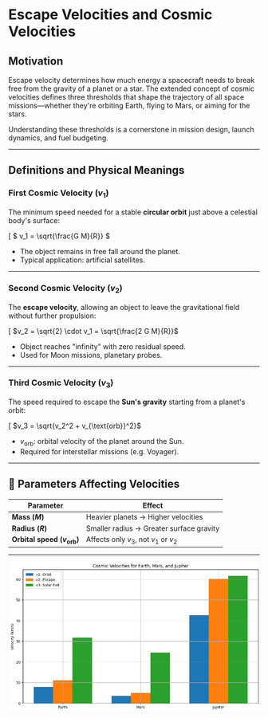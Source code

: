 #  Escape Velocities and Cosmic Velocities

##  Motivation

Escape velocity determines how much energy a spacecraft needs to break free from the gravity of a planet or a star. The extended concept of cosmic velocities defines three thresholds that shape the trajectory of all space missions—whether they're orbiting Earth, flying to Mars, or aiming for the stars.

Understanding these thresholds is a cornerstone in mission design, launch dynamics, and fuel budgeting.

---

##  Definitions and Physical Meanings

###  First Cosmic Velocity ($v_1$)
The minimum speed needed for a stable **circular orbit** just above a celestial body's surface:

\[
$ v_1 = \sqrt{\frac{G M}{R}} $



- The object remains in free fall around the planet.
- Typical application: artificial satellites.

---

###  Second Cosmic Velocity ($v_2$)
The **escape velocity**, allowing an object to leave the gravitational field without further propulsion:

\[
$v_2 = \sqrt{2} \cdot v_1 = \sqrt{\frac{2 G M}{R}}$



- Object reaches "infinity" with zero residual speed.
- Used for Moon missions, planetary probes.

---

###  Third Cosmic Velocity ($v_3$)
The speed required to escape the **Sun's gravity** starting from a planet's orbit:

\[
$v_3 = \sqrt{v_2^2 + v_{\text{orb}}^2}$



- $v_{\text{orb}}$: orbital velocity of the planet around the Sun.
- Required for interstellar missions (e.g. Voyager).

---

## 📐 Parameters Affecting Velocities

| Parameter | Effect |
|----------|--------|
| **Mass ($M$)** | Heavier planets → Higher velocities |
| **Radius ($R$)** | Smaller radius → Greater surface gravity |
| **Orbital speed ($v_{\text{orb}}$)** | Affects only $v_3$, not $v_1$ or $v_2$ |

---




![alt text](image-2.png)